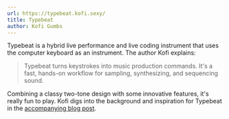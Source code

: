 ```yaml
---
url: https://typebeat.kofi.sexy/
title: Typebeat
author: Kofi Gumbs
---
```


Typebeat is a hybrid live performance and live coding instrument that uses the computer keyboard as an instrument. The author Kofi explains:

> Typebeat turns keystrokes into music production commands. It's a fast, hands-on workflow for sampling, synthesizing, and sequencing sound.

Combining a classy two-tone design with some innovative features, it's really fun to play. Kofi digs into the background and inspiration for Typebeat in the [accompanying blog post](https://kofi.sexy/blog/typebeat-v010).
